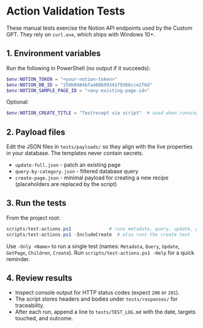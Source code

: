 ﻿# Action Validation Tests

These manual tests exercise the Notion API endpoints used by the Custom GPT. They rely on `curl.exe`, which ships with Windows 10+.

## 1. Environment variables
Run the following in PowerShell (no output if it succeeds):

```powershell
$env:NOTION_TOKEN = "<your-notion-token>"
$env:NOTION_DB_ID = "250b0484bfa480b99341f936bcce2f6d"
$env:NOTION_SAMPLE_PAGE_ID = "<any-existing-page-id>"
```

Optional:

```powershell
$env:NOTION_CREATE_TITLE = "Testrecept via script"  # used when running the create test
```

## 2. Payload files
Edit the JSON files in `tests/payloads/` so they align with the live properties in your database. The templates never contain secrets.
- `update-full.json` - patch an existing page
- `query-by-category.json` - filtered database query
- `create-page.json` - minimal payload for creating a new recipe (placeholders are replaced by the script)

## 3. Run the tests
From the project root:

```powershell
scripts/test-actions.ps1              # runs metadata, query, update, getPage, children
scripts/test-actions.ps1 -IncludeCreate  # also runs the create test
```

Use `-Only <Name>` to run a single test (names: `Metadata`, `Query`, `Update`, `GetPage`, `Children`, `Create`). Run `scripts/test-actions.ps1 -Help` for a quick reminder.

## 4. Review results
- Inspect console output for HTTP status codes (expect `200` or `201`).
- The script stores headers and bodies under `tests/responses/` for traceability.
- After each run, append a line to `tests/TEST_LOG.md` with the date, targets touched, and outcome.

